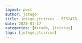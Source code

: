 ```yaml
---
layout: post
author: jotego
title: jotego.jtcircus - 5732478
date: 2025-01-17
categories: [Arcade, jtcircus]
tags: [jotego.jtcircus]
---
```


